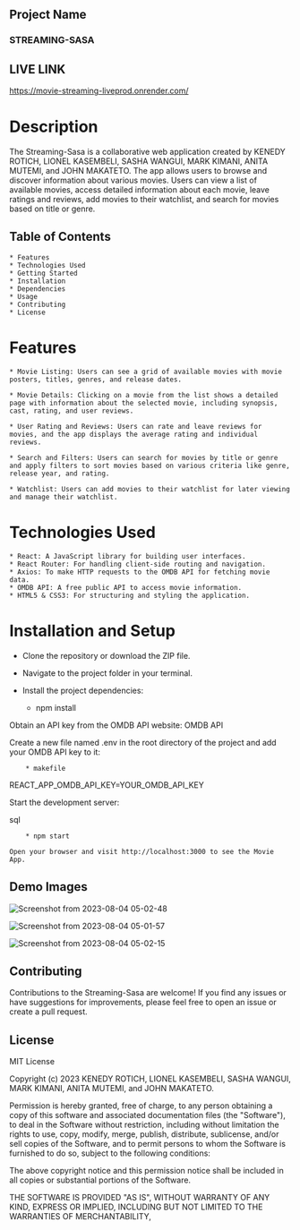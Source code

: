 ## Project Name
### STREAMING-SASA

## LIVE LINK
https://movie-streaming-liveprod.onrender.com/

# Description
The Streaming-Sasa is a collaborative web application created by KENEDY ROTICH, LIONEL KASEMBELI, SASHA WANGUI, MARK KIMANI, ANITA MUTEMI, and JOHN MAKATETO. The app allows users to browse and discover information about various movies. Users can view a list of available movies, access detailed information about each movie, leave ratings and reviews, add movies to their watchlist, and search for movies based on title or genre.

## Table of Contents

    * Features
    * Technologies Used
    * Getting Started
    * Installation
    * Dependencies
    * Usage
    * Contributing
    * License
# Features

    * Movie Listing: Users can see a grid of available movies with movie posters, titles, genres, and release dates.

    * Movie Details: Clicking on a movie from the list shows a detailed page with information about the selected movie, including synopsis, cast, rating, and user reviews.

    * User Rating and Reviews: Users can rate and leave reviews for movies, and the app displays the average rating and individual reviews.

    * Search and Filters: Users can search for movies by title or genre and apply filters to sort movies based on various criteria like genre, release year, and rating.

    * Watchlist: Users can add movies to their watchlist for later viewing and manage their watchlist.

# Technologies Used

    * React: A JavaScript library for building user interfaces.
    * React Router: For handling client-side routing and navigation.
    * Axios: To make HTTP requests to the OMDB API for fetching movie data.
    * OMDB API: A free public API to access movie information.
    * HTML5 & CSS3: For structuring and styling the application.

# Installation and Setup

   * Clone the repository or download the ZIP file.

   * Navigate to the project folder in your terminal.

   * Install the project dependencies:

        * npm install

Obtain an API key from the OMDB API website: OMDB API

Create a new file named .env in the root directory of the project and add your OMDB API key to it:

        * makefile

REACT_APP_OMDB_API_KEY=YOUR_OMDB_API_KEY

Start the development server:

sql

        * npm start

    Open your browser and visit http://localhost:3000 to see the Movie App.
## Demo Images
![Screenshot from 2023-08-04 05-02-48](https://github.com/RotichKipkoech/Bot-Robot/assets/132645931/03fce433-2ba4-40a0-a348-f2c47645670c)

![Screenshot from 2023-08-04 05-01-57](https://github.com/RotichKipkoech/Bot-Robot/assets/132645931/675e3ff4-6a44-4cbe-9763-1e421cdb05fa)

![Screenshot from 2023-08-04 05-02-15](https://github.com/RotichKipkoech/Bot-Robot/assets/132645931/62c72ab3-97ad-4e20-9a6b-c3574bdbaf77)

## Contributing

Contributions to the Streaming-Sasa are welcome! If you find any issues or have suggestions for improvements, please feel free to open an issue or create a pull request.

## License

MIT License

Copyright (c) 2023 KENEDY ROTICH, LIONEL KASEMBELI, SASHA WANGUI, MARK KIMANI, ANITA MUTEMI, and JOHN MAKATETO.

Permission is hereby granted, free of charge, to any person obtaining a copy
of this software and associated documentation files (the "Software"), to deal
in the Software without restriction, including without limitation the rights
to use, copy, modify, merge, publish, distribute, sublicense, and/or sell
copies of the Software, and to permit persons to whom the Software is
furnished to do so, subject to the following conditions:

The above copyright notice and this permission notice shall be included in all
copies or substantial portions of the Software.

THE SOFTWARE IS PROVIDED "AS IS", WITHOUT WARRANTY OF ANY KIND, EXPRESS OR
IMPLIED, INCLUDING BUT NOT LIMITED TO THE WARRANTIES OF MERCHANTABILITY,
